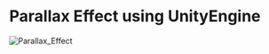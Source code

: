 # Parallax Effect using UnityEngine

![Parallax_Effect](https://user-images.githubusercontent.com/105242009/182032242-0a8eb5d1-fb1f-4cea-a148-94a06e9ce31e.gif)
